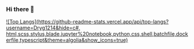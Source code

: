 ### Hi there 👋

<!--
**Dryg1214/Dryg1214** is a ✨ _special_ ✨ repository because its `README.md` (this file) appears on your GitHub profile.

Here are some ideas to get you started:

- 🔭 I’m currently working on ...
- 🌱 I’m currently learning ...
- 👯 I’m looking to collaborate on ...
- 🤔 I’m looking for help with ...
- 💬 Ask me about ...
- 📫 How to reach me: ...
- 😄 Pronouns: ...
- ⚡ Fun fact: ...
-->
<!--
[![Top Langs](https://github-readme-stats-git-masterrstaa-rickstaa.vercel.app/api/top-langs/?username=Dryg1214)](https://github.com/anuraghazra/github-readme-stats)-->

[![Top Langs](https://github-readme-stats.vercel.app/api/top-langs?username=Dryg1214&hide=c#, html,scss,stylus,blade,jupyter%20notebook,python,css,shell,batchfile,dockerfile,typescript&theme=algolia&show_icons=true)](https://github.com/Dryg1214)
